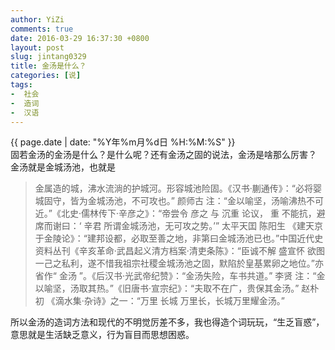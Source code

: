 ```yaml
---
author: YiZi
comments: true
date: 2016-03-29 16:37:30 +0800
layout: post
slug: jintang0329
title: 金汤是什么？
categories: [说]
tags:
-  社会
-  造词
-  汉语
---
```

<div class="saying">
<div class="timestamp">{{ page.date | date: "%Y年%m月%d日 %H:%M:%S" }}</div>
固若金汤的金汤是什么？是什么呢？还有金汤之固的说法，金汤是啥那么厉害？<br/>
金汤就是金城汤池，也就是
<blockquote>
	金属造的城，沸水流淌的护城河。形容城池险固。《汉书·蒯通传》：“必将婴城固守，皆为金城汤池，不可攻也。” 颜师古 注：“金以喻坚，汤喻沸热不可近。”《北史·儒林传下·辛彦之》：“帝尝令 彦之 与 沉重 论议， 重 不能抗，避席而谢曰：‘ 辛君 所谓金城汤池，无可攻之势。’” 太平天囯 陈阳生 《建天京于金陵论》：“建邦设都，必取至善之地，非第曰金城汤池已也。”中国近代史资料丛刊《辛亥革命·武昌起义清方档案·清吏条陈》：“臣诚不解 盛宣怀 欲图一己之私利，遂不惜我祖宗社稷金城汤池之固，默陷於皇基累卵之地位。”亦省作“ 金汤 ”。《后汉书·光武帝纪赞》：“金汤失险，车书共道。” 李贤 注：“金以喻坚，汤取其热。”《旧唐书·宣宗纪》：“夫取不在广，贵保其金汤。” 赵朴初 《滴水集·杂诗》之一：“万里 长城 万里长，长城万里耀金汤。”
</blockquote>
所以金汤的造词方法和现代的不明觉厉差不多，我也得造个词玩玩，“生乏盲惑”，意思就是生活缺乏意义，行为盲目而思想困惑。
</div>
